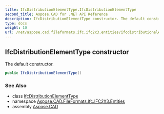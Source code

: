 ```yaml
---
title: IfcDistributionElementType.IfcDistributionElementType
second_title: Aspose.CAD for .NET API Reference
description: IfcDistributionElementType constructor. The default constructor
type: docs
weight: 10
url: /net/aspose.cad.fileformats.ifc.ifc2x3.entities/ifcdistributionelementtype/ifcdistributionelementtype/
---
```

## IfcDistributionElementType constructor

The default constructor.

```csharp
public IfcDistributionElementType()
```

### See Also

* class [IfcDistributionElementType](../)
* namespace [Aspose.CAD.FileFormats.Ifc.IFC2X3.Entities](../../ifcdistributionelementtype/)
* assembly [Aspose.CAD](../../../)



